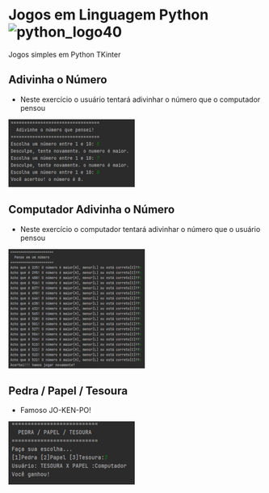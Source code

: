 # Jogos em Linguagem Python ![python_logo40](https://user-images.githubusercontent.com/73141520/109433053-2337c680-79ed-11eb-99c7-b2c614225e04.png)
Jogos simples em Python TKinter<br>

## Adivinha o Número
* Neste exercício o usuário tentará adivinhar o número que o computador pensou<br>
<img src="img/usuario_adivinha.png" alt="">

## Computador Adivinha o Número
* Neste exercício o computador tentará adivinhar o número que o usuário pensou<br>
<img src="img/Computador_adivinha.png" alt="">

## Pedra / Papel / Tesoura
* Famoso JO-KEN-PO!<br>
<img src="img/Pedra_Papel_Tesoura.png" alt="">
